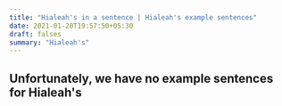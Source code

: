 ```yaml
---
title: "Hialeah's in a sentence | Hialeah's example sentences"
date: 2021-01-20T19:57:50+05:30
draft: falses
summary: "Hialeah's"
---
```

## Unfortunately, we have no example sentences for Hialeah's                 
